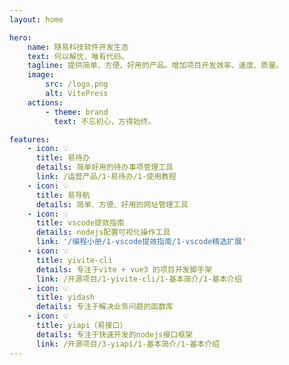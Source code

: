 ```yaml
---
layout: home

hero:
    name: 随易科技软件开发生态
    text: 何以解忧，唯有代码。
    tagline: 提供简单、方便、好用的产品。增加项目开发效率、速度、质量。
    image:
        src: /logo.png
        alt: VitePress
    actions:
        - theme: brand
          text: 不忘初心，方得始终。

features:
    - icon: 💡
      title: 易待办
      details: 简单好用的待办事项管理工具
      link: /运营产品/1-易待办/1-使用教程
    - icon: 💡
      title: 易导航
      details: 简单、方便、好用的网址管理工具
    - icon: 💡
      title: vscode提效指南
      details: nodejs配置可视化操作工具
      link: '/编程小册/1-vscode提效指南/1-vscode精选扩展'
    - icon: 💡
      title: yivite-cli
      details: 专注于vite + vue3 的项目开发脚手架
      link: /开源项目/1-yivite-cli/1-基本简介/1-基本介绍
    - icon: 💡
      title: yidash
      details: 专注于解决业务问题的函数库
    - icon: 💡
      title: yiapi（易接口）
      details: 专注于快速开发的nodejs接口框架
      link: /开源项目/3-yiapi/1-基本简介/1-基本介绍
---
```

